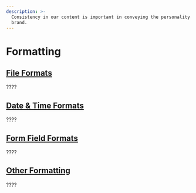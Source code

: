 ```yaml
---
description: >-
  Consistency in our content is important in conveying the personality of our
  brand.
---
```


# Formatting

## [File Formats](file-formats.md)

????

## [Date & Time Formats](date-and-time-formats.md)

????

## [Form Field Formats](form-field-formats.md)

????

## [Other Formatting](other-formatting.md)

????

